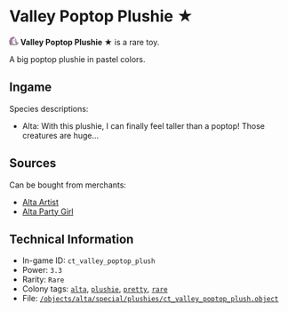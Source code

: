 # Valley Poptop Plushie ★

<img src="https://raw.githubusercontent.com/Ceterai/Enternia/main/objects/alta/special/plushies/ct_valley_poptop_plush.png" alt="Valley Poptop Plushie ★ icon" loading="lazy" height="16px" width="auto" /> **Valley Poptop Plushie ★** is a rare toy.

A big poptop plushie in pastel colors.

## Ingame

Species descriptions:

- Alta: With this plushie, I can finally feel taller than a poptop! Those creatures are huge...

## Sources

Can be bought from merchants:

- [Alta Artist](https://ceterai.github.io/MyEnternia/Wiki/AltaArtist)
- [Alta Party Girl](https://ceterai.github.io/MyEnternia/Wiki/AltaPartyGirl)

## Technical Information

- In-game ID: `ct_valley_poptop_plush`
- Power: `3.3`
- Rarity: `Rare`
- Colony tags: [`alta`](https://ceterai.github.io/MyEnternia/Wiki/Tags/Alta), [`plushie`](https://ceterai.github.io/MyEnternia/Wiki/Tags/Plushie), [`pretty`](https://ceterai.github.io/MyEnternia/Wiki/Tags/Pretty), [`rare`](https://ceterai.github.io/MyEnternia/Wiki/Tags/Rare)
- File: [`/objects/alta/special/plushies/ct_valley_poptop_plush.object`](https://github.com/Ceterai/Enternia/blob/main/objects/alta/special/plushies/ct_valley_poptop_plush.object)
